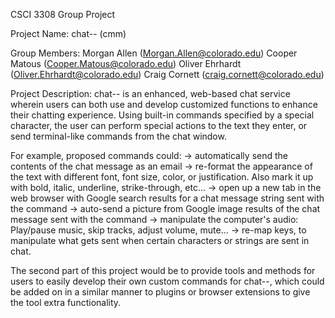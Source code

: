CSCI 3308 Group Project

Project Name: chat-- (cmm)

Group Members:  Morgan Allen (Morgan.Allen@colorado.edu)
          Cooper Matous (Cooper.Matous@colorado.edu)
          Oliver Ehrhardt (Oliver.Ehrhardt@colorado.edu)
          Craig Cornett (craig.cornett@colorado.edu)

Project Description:
chat-- is an enhanced, web-based chat service wherein users can both use and 
develop customized functions to enhance their chatting experience. Using 
built-in commands specified by a special character, the user can perform 
special actions to the text they enter, or send terminal-like commands from the
chat window.

For example, proposed commands could:
-> automatically send the contents of the chat message as an email
-> re-format the appearance of the text with different font, font size, color, 
   or justification. Also mark it up with bold, italic, underline, 
   strike-through, etc...
-> open up a new tab in the web browser with Google search results for a chat 
   message string sent with the command
-> auto-send a picture from Google image results of the chat message sent with 
   the command
-> manipulate the computer's audio: Play/pause music, skip tracks, adjust 
   volume, mute...
-> re-map keys, to manipulate what gets sent when certain characters or strings
   are sent in chat.

The second part of this project would be to provide tools and methods for users
to easily develop their own custom commands for chat--, which could be added on
in a similar manner to plugins or browser extensions to give the tool extra 
functionality.

